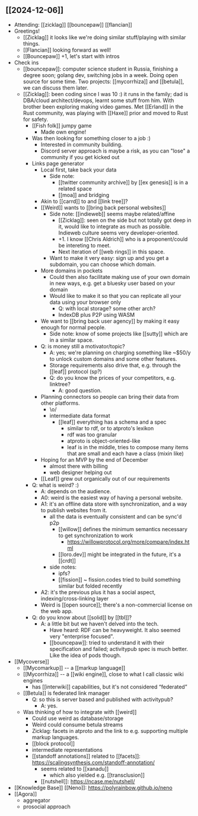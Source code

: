 ## [[2024-12-06]]
- Attending: [[zicklag]] [[bouncepaw]] [[flancian]] 
- Greetings!
    - [[Zicklag]] it looks like we're doing similar stuff/playing with similar things.
    - [[Flancian]] looking forward as well!
    - [[Bouncepaw]] +1, let's start with intros
- Check ins
    - [[bouncepaw]]: computer science student in Russia, finishing a degree soon; golang dev, switching jobs in a week. Doing open source for some time. Two projects: [[mycorrhiza]] and [[betula]], we can discuss them later.
    - [[Zicklag]]: been coding since I was 10 :) it runs in the family; dad is DBA/cloud architect/devops, learnt some stuff from him. With brother been exploring making video games. Met [[Erland]] in the Rust community, was playing with [[Haxe]] prior and moved to Rust for safety.
        - [[Fish folk]] jumpy game
            - Made own engine!
        - Was then looking for something closer to a job :)
            - Interested in community building.
            - Discord server approach is maybe a risk, as you can "lose" a community if you get kicked out
        - Links page generator
            - Local first, take back your data
                - Side note: 
                    - [[twitter community archive]] by [[ex genesis]] is in a related space
                    - [[moa]] and bridging
            - Akin to [[carrd]] to and [[link tree]]? 
            - [[Weird]] wants to [[bring back personal websites]]
                - Side note: [[indieweb]] seems maybe related/affine
                    - [[Zicklag]]: seen on the side but not totally got deep in it, would like to integrate as much as possible. Indieweb culture seems very developer-oriented.
                    - +1. I know [[Chris Aldrich]] who is a proponent/could be intereting to meet.
                    - Next iteration of [[web rings]] in this space.
                - Want to make it very easy: sign up and you get a subdomain, you can choose which domain.
            - More domains in pockets
                - Could then also facilitate making use of your own domain in new ways, e.g. get a bluesky user based on your domain
                - Would like to make it so that you can replicate all your data using your browser only
                    - Q: with local storage? some other arch?
                    - IndexDB plus P2P using WASM
            - We want to [[bring back user agency]] by making it easy enough for normal people.
                - Side note: know of some projects like [[sutty]] which are in a similar space.
            - Q: is money still a motivator/topic?
                - A: yes; we're planning on charging something like ~$50/y to unlock custom domains and some other features.
                - Storage requirements also drive that, e.g. through the [[leaf]] protocol (sp?)
                - Q: do you know the prices of your competitors, e.g. linktree?
                    - A: good question.
            - Planning connectors so people can bring their data from other platforms.
                - \o/
                - intermediate data format
                    - [[leaf]] everything has a schema and a spec
                        - similar to rdf, or to atproto's lexikon
                        - rdf was too granular
                        - atproto is object-oriented-like
                        - leaf is in the middle, tries to compose many items that are small and each have a class (mixin like)
            - Hoping for an MVP by the end of December
                - almost there with billing
                - web designer helping out
            - [[Leaf]] grew out organically out of our requirements
        - Q: what is weird? :) 
            - A: depends on the audience.
            - A0: weird is the easiest way of having a personal website.
            - A1: it's an offline data store with synchronization, and a way to publish websites from it.
                - all the data is eventually consistent and can be sync'd p2p
                    - [[willow]] defines the minimum semantics necessary to get synchronization to work
                        - https://willowprotocol.org/more/compare/index.html
                    - [[loro.dev]] might be integrated in the future, it's a [[crdt]]
                - side notes:
                    - ipfs?
                    - [[fission]] ~ fission.codes tried to build something similar but folded recently
            - A2: it's the previous plus it has a social aspect, indexing/cross-linking layer
            - Weird is [[open source]]; there's a non-commercial license on the web app.
        - Q: do you know about [[solid]] by [[tbl]]?
            - A: a little bit but we haven't delved into the tech.
                - Have heard: RDF can be heavyweight. It also seemed very "enterprise focused".
                - [[bouncepaw]]: tried to understand it with their specification and failed; activitypub spec is much better. Like the idea of pods though.
- [[Mycoverse]]
    - [[Mycomarkup]] -- a [[markup language]]
    - [[Mycorrhiza]] -- a [[wiki engine]], close to what I call classic wiki engines
        - has [[interwiki]] capabilities, but it's not considered “federated”
    - [[Betula]] is federated link manager
        - Q: so this is server based and published with activitypub?
            - A: yes.
    - Was thinking of how to integrate with [[weird]]
        - Could use weird as database/storage
        - Weird could consume betula streams
        - Zicklag: facets in atproto and the link to e.g. supporting multiple markup languages.
        - [[block protocol]]
        - intermediate representations
        - [[standoff annotations]] related to [[facets]]: https://scalingsynthesis.com/standoff-annotation/
            - seems related to [[xanadu]]
                - which also yielded e.g. [[transclusion]]
            - [[nutshell]]: https://ncase.me/nutshell/
- [[Knowledge Base]] [[Neno]]: https://polyrainbow.github.io/neno
- [[Agora]]
    - aggregator
    - prosocial approach